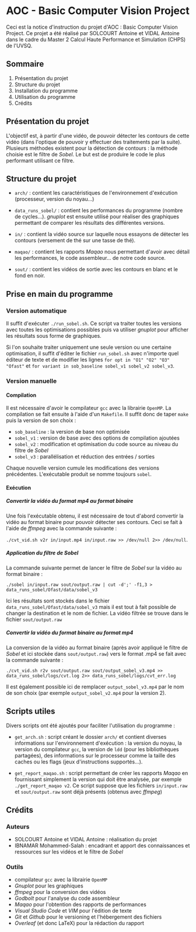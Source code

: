 # AOC - Basic Computer Vision Project

Ceci est la notice d'instruction du projet d'AOC : Basic Computer Vision Project. Ce projet a été réalisé par SOLCOURT Antoine et VIDAL Antoine dans le cadre du Master 2 Calcul Haute Performance et Simulation (CHPS) de l'UVSQ.

## Sommaire

1. Présentation du projet
2. Structure du projet
3. Installation du programme
4. Utilisation du programme
5. Crédits

## Présentation du projet

L'objectif est, à partir d'une vidéo, de pouvoir détecter les contours de cette vidéo (dans l'optique de pouvoir y effectuer des traitements par la suite). Plusieurs méthodes existent pour la détection de contours : la méthode choisie est le filtre de *Sobel*. Le but est de produire le code le plus performant utilisant ce filtre.

## Structure du projet

* `arch/` : contient les caractéristiques de l'environnement d'exécution (processeur, version du noyau...)

* `data_runs_sobel/` : contient les performances du programme (nombre de cycles...). *gnuplot* est ensuite utilisé pour réaliser des graphiques permettant de comparer les résultats des différentes versions.

* `in/` : contient la vidéo source sur laquelle nous essayons de détecter les contours (versement de thé sur une tasse de thé).

* `maqao/` : contient les rapports *Maqao* nous permettant d'avoir avec détail les performances, le code assembleur... de notre code source.

* `sout/` : contient les vidéos de sortie avec les contours en blanc et le fond en noir.

## Prise en main du programme

### Version automatique

Il suffit d'exécuter `./run_sobel.sh`. Ce script va traiter toutes les versions avec toutes les optimisations possibles puis va utiliser *gnuplot* pour afficher les résultats sous forme de graphiques. 

Si l'on souhaite traiter uniquement une seule version ou une certaine optimisation, il suffit d'éditer le fichier `run_sobel.sh` avec n'importe quel éditeur de texte et de modifier les lignes `for opt in "O1" "O2" "O3" "Ofast"` et `for variant in sob_baseline sobel_v1 sobel_v2 sobel_v3`.

### Version manuelle

#### Compilation

Il est nécessaire d'avoir le compilateur `gcc` avec la librairie `OpenMP`. La compilation se fait ensuite à l'aide d'un `Makefile`. Il suffit donc de taper `make` puis la version de son choix :

* `sob_baseline` : la version de base non optimisée
* `sobel_v1` : version de base avec des options de compilation ajoutées
* `sobel_v2` : modification et optimisation du code source au niveau du filtre de *Sobel*
* `sobel_v3` : parallélisation et réduction des entrées / sorties

Chaque nouvelle version cumule les modifications des versions précédentes. L'exécutable produit se nomme toujours `sobel`.

#### Exécution

##### Convertir la vidéo du format mp4 au format binaire

Une fois l'exécutable obtenu, il est nécessaire de tout d'abord convertir la vidéo au format binaire pour pouvoir détecter ses contours. Ceci se fait à l'aide de *ffmpeg* avec la commande suivante : 

`./cvt_vid.sh v2r in/input.mp4 in/input.raw >> /dev/null 2>> /dev/null`. 

##### Application du filtre de *Sobel*

La commande suivante permet de lancer le filtre de *Sobel* sur la vidéo au format binaire :

`./sobel in/input.raw sout/output.raw | cut -d';' -f1,3 > data_runs_sobel/Ofast/data/sobel_v3`

Ici les résultats sont stockés dans le fichier `data_runs_sobel/Ofast/data/sobel_v3` mais il est tout à fait possible de changer la destination et le nom de fichier. La vidéo filtrée se trouve dans le fichier `sout/output.raw`

##### Convertir la vidéo du format binaire au format mp4

La conversion de la vidéo au format binaire (après avoir appliqué le filtre de *Sobel* et ici stockée dans `sout/output.raw`) vers le format .mp4 se fait avec la commande suivante : 

`./cvt_vid.sh r2v sout/output.raw sout/output_sobel_v3.mp4 >> data_runs_sobel/logs/cvt.log 2>> data_runs_sobel/logs/cvt_err.log`

Il est également possible ici de remplacer `output_sobel_v3.mp4` par le nom de son choix (par exemple `output_sobel_v2.mp4` pour la version 2).


## Scripts utiles

Divers scripts ont été ajoutés pour faciliter l'utilisation du programme :

* `get_arch.sh` : script créant le dossier `arch/` et contient diverses informations sur l'environnement d'exécution : la version du noyau, la version du compilateur `gcc`, la version de `ldd` (pour les bibliothèques partagées), des informations sur le processeur comme la taille des caches ou les flags (jeux d'instructions supportés...).

* `get_report_maqao.sh` : script permettant de créer les rapports *Maqao* en fournissant simplement la version qui doit être analysée, par exemple `./get_report_maqao v2`. Ce script suppose que les fichiers `in/input.raw` et `sout/output.raw` sont déjà présents (obtenus avec *ffmpeg*)

## Crédits

### Auteurs 

* SOLCOURT Antoine et VIDAL Antoine : réalisation du projet
* IBNAMAR Mohammed-Salah : encadrant et apport des connaissances et ressources sur les vidéos et le filtre de *Sobel*

### Outils

* compilateur `gcc` avec la librairie `OpenMP`
* *Gnuplot* pour les graphiques
* *ffmpeg* pour la conversion des vidéos
* *Godbolt* pour l'analyse du code assembleur
* *Maqao* pour l'obtention des rapports de performances
* *Visual Studio Code* et *VIM* pour l'édition de texte
* *Git* et *Github* pour le versioning et l'hébergement des fichiers
* *Overleaf* (et donc LaTeX) pour la rédaction du rapport
